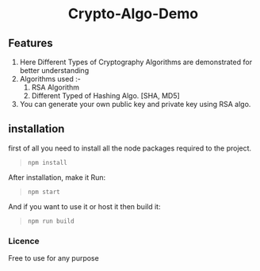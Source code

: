 <h1 align="center"> Crypto-Algo-Demo</h1>









## Features

1. Here Different Types of Cryptography Algorithms are demonstrated for better understanding
2. Algorithms used :-
   1. RSA Algorithm
   2. Different Typed of Hashing Algo. [SHA, MD5]
3. You can generate your own public key and private key using RSA algo.

## installation

first of all you need to install all the node packages required to the project.

> `npm install`

After installation, make it Run:

> `npm start`

And if you want to use it or host it then build it:

> `npm run build`

### Licence

Free to use for any purpose 
